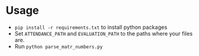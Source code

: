 # Usage
- `pip install -r requirements.txt` to install python packages
- Set `ATTENDANCE_PATH` and `EVALUATION_PATH` to the paths where your files are.
- Run `python parse_matr_numbers.py`
    